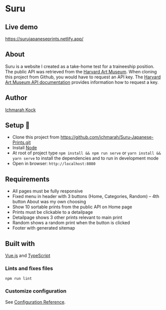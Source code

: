# Suru

## Live demo

https://surujapaneseprints.netlify.app/

## About

Suru is a website I created as a take-home test for a traineeship position. The public API was retrieved from the [Harvard Art Museum](https://www.harvardartmuseums.org/). When cloning this project from Github, you would have to request an API key. The [Harvard Art Museum API documentation](https://github.com/harvardartmuseums/api-docs) provides information how to request a key.

## Author

[Ichmarah Kock](https://www.linkedin.com/in/ichmarah)

## Setup :rocket:

- Clone this project from https://github.com/ichmarah/Suru-Japanese-Prints.git
- Install [Node](https://nodejs.org)
- At root of project type `npm install && npm run serve` or `yarn install && yarn serve`
  to install the dependencies and to run in development mode
- Open in browser: `http://localhost:8080`

## Requirements

- All pages must be fully responsive
- Fixed menu in header with 3 buttons (Home, Categories, Random) – 4th button About was my own choosing
- Show 10 sortable prints from the public API on Home page
- Prints must be clickable to a detailpage
- Detailpage shows 3 other prints relevant to main print
- Random shows a random print when the button is clicked
- Footer with generated sitemap

## Built with

[Vue.js](https://vuejs.org/) and [TypeScript](https://www.typescriptlang.org/)

### Lints and fixes files

```
npm run lint
```

### Customize configuration

See [Configuration Reference](https://cli.vuejs.org/config/).

